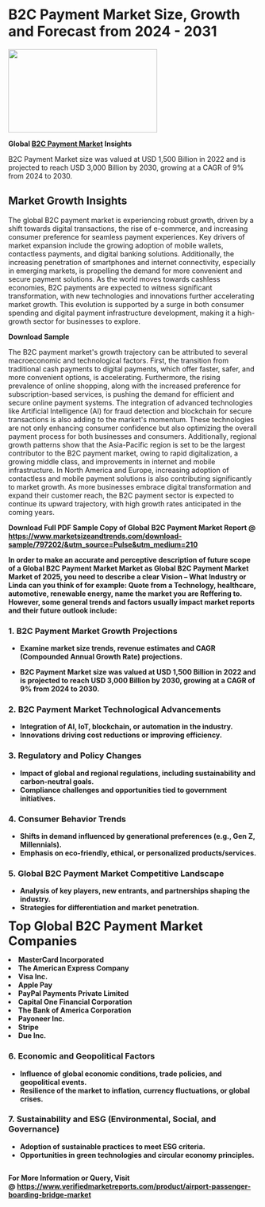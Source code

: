 <H1>B2C Payment Market Size, Growth and Forecast from 2024 - 2031</H1><img class="aligncenter size-medium wp-image-584254" src="https://thirdeyenews.in/wp-content/uploads/2024/09/Global-Market-Research-300x168.jpeg" alt="" width="300" height="168" /><p><strong>Global&nbsp;<a href="https://www.marketsizeandtrends.com/download-sample/797202/&amp;utm_source=Pulse&amp;utm_medium=210">B2C Payment Market</a> Insights</strong></p><p>B2C Payment Market size was valued at USD 1,500 Billion in 2022 and is projected to reach USD 3,000 Billion by 2030, growing at a CAGR of 9% from 2024 to 2030.</p><p><h2>Market Growth Insights</h2> <p>The global B2C payment market is experiencing robust growth, driven by a shift towards digital transactions, the rise of e-commerce, and increasing consumer preference for seamless payment experiences. Key drivers of market expansion include the growing adoption of mobile wallets, contactless payments, and digital banking solutions. Additionally, the increasing penetration of smartphones and internet connectivity, especially in emerging markets, is propelling the demand for more convenient and secure payment solutions. As the world moves towards cashless economies, B2C payments are expected to witness significant transformation, with new technologies and innovations further accelerating market growth. This evolution is supported by a surge in both consumer spending and digital payment infrastructure development, making it a high-growth sector for businesses to explore.</p> <p><strong>Download Sample</strong></p> <p>The B2C payment market's growth trajectory can be attributed to several macroeconomic and technological factors. First, the transition from traditional cash payments to digital payments, which offer faster, safer, and more convenient options, is accelerating. Furthermore, the rising prevalence of online shopping, along with the increased preference for subscription-based services, is pushing the demand for efficient and secure online payment systems. The integration of advanced technologies like Artificial Intelligence (AI) for fraud detection and blockchain for secure transactions is also adding to the market's momentum. These technologies are not only enhancing consumer confidence but also optimizing the overall payment process for both businesses and consumers. Additionally, regional growth patterns show that the Asia-Pacific region is set to be the largest contributor to the B2C payment market, owing to rapid digitalization, a growing middle class, and improvements in internet and mobile infrastructure. In North America and Europe, increasing adoption of contactless and mobile payment solutions is also contributing significantly to market growth. As more businesses embrace digital transformation and expand their customer reach, the B2C payment sector is expected to continue its upward trajectory, with high growth rates anticipated in the coming years.</p> <p><strong></p><p><span class=""><strong>Download Full PDF Sample Copy of Global B2C Payment Market Report</strong> @ <a href="https://www.marketsizeandtrends.com/download-sample/797202/&amp;utm_source=Pulse&amp;utm_medium=210" target="_blank">https://www.marketsizeandtrends.com/download-sample/797202/&amp;utm_source=Pulse&amp;utm_medium=210</a></span></p><p>In order to make an accurate and perceptive description of future scope of a Global&nbsp;B2C Payment Market Market as Global&nbsp;B2C Payment Market Market of 2025, you need to describe a clear Vision &ndash; What Industry or Linda can you think of for example: Quote from a Technology, healthcare, automotive, renewable energy, name the market you are Reffering to. However, some general trends and factors usually impact market reports and their future outlook include:</p><h3>1.&nbsp;<strong>B2C Payment Market Growth Projections</strong></h3><ul><li>Examine market size trends, revenue estimates and CAGR (Compounded Annual Growth Rate) projections.</li><li><p>B2C Payment Market size was valued at USD 1,500 Billion in 2022 and is projected to reach USD 3,000 Billion by 2030, growing at a CAGR of 9% from 2024 to 2030.</p></li></ul><h3>2.&nbsp;<strong>B2C Payment Market Technological Advancements</strong></h3><ul><li>Integration of AI, IoT, blockchain, or automation in the industry.</li><li>Innovations driving cost reductions or improving efficiency.</li></ul><h3>3.&nbsp;<strong>Regulatory and Policy Changes</strong></h3><ul><li>Impact of global and regional regulations, including sustainability and carbon-neutral goals.</li><li>Compliance challenges and opportunities tied to government initiatives.</li></ul><h3>4.&nbsp;<strong>Consumer Behavior Trends</strong></h3><ul><li>Shifts in demand influenced by generational preferences (e.g., Gen Z, Millennials).</li><li>Emphasis on eco-friendly, ethical, or personalized products/services.</li></ul><h3>5.&nbsp;<strong>Global B2C Payment Market Competitive Landscape</strong></h3><ul><li>Analysis of key players, new entrants, and partnerships shaping the industry.</li><li>Strategies for differentiation and market penetration.</li></ul><p data-pm-slice="1 1 []"><span style="color: inherit; font-family: inherit; font-size: 25px;">Top Global B2C Payment Market Companies</span></p><div class="" data-test-id=""><p><li>MasterCard Incorporated</li><li> The American Express Company</li><li> Visa Inc.</li><li> Apple Pay</li><li> PayPal Payments Private Limited</li><li> Capital One Financial Corporation</li><li> The Bank of America Corporation</li><li> Payoneer Inc.</li><li> Stripe</li><li> Due Inc.</li></p></div><h3>6.&nbsp;<strong>Economic and Geopolitical Factors</strong></h3><ul><li>Influence of global economic conditions, trade policies, and geopolitical events.</li><li>Resilience of the market to inflation, currency fluctuations, or global crises.</li></ul><h3>7.&nbsp;<strong>Sustainability and ESG (Environmental, Social, and Governance)</strong></h3><ul><li>Adoption of sustainable practices to meet ESG criteria.</li><li>Opportunities in green technologies and circular economy principles.</li></ul><h2><strong style="font-size: 14px;">For More Information or Query, Visit @&nbsp;</strong><a style="background-color: #ffffff; font-size: 14px;" href="https://www.marketsizeandtrends.com/report/b2c-payment-market/" target="_blank">https://www.verifiedmarketreports.com/product/airport-passenger-boarding-bridge-market</a></h2>
